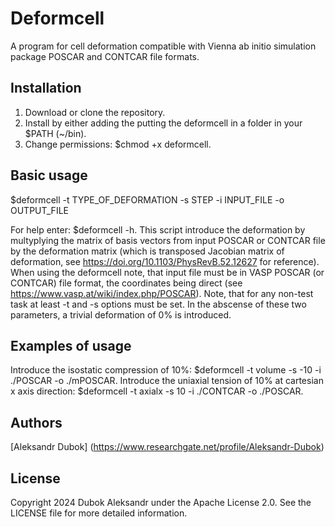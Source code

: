 Deformcell
========

A program for cell deformation compatible with Vienna ab initio simulation package POSCAR and CONTCAR file formats.

Installation
------------

1. Download or clone the repository.
2. Install by either adding the putting the deformcell in a folder in your $PATH (~/bin).
3. Change permissions: $chmod +x deformcell.

Basic usage
-----------

$deformcell -t TYPE_OF_DEFORMATION -s STEP -i INPUT_FILE -o OUTPUT_FILE

For help enter: $deformcell -h. 
This script introduce the deformation by multyplying the matrix of basis vectors from input POSCAR or CONTCAR file by the deformation matrix (which is transposed Jacobian matrix 
of deformation, see https://doi.org/10.1103/PhysRevB.52.12627 for reference). 
When using the deformcell note, that input file must be in VASP POSCAR (or CONTCAR) file format, the coordinates being direct (see https://www.vasp.at/wiki/index.php/POSCAR). 
Note, that for any non-test task at least -t and -s options must be set. In the abscense of these two parameters, a trivial deformation of 0% is introduced.
  
Examples of usage
-----------

Introduce the isostatic compression of 10%: $deformcell -t volume -s -10 -i ./POSCAR -o ./mPOSCAR. 
Introduce the uniaxial tension of 10% at cartesian x axis direction: $deformcell -t axialx -s 10 -i ./CONTCAR -o ./POSCAR.

Authors
-------

[Aleksandr Dubok] (https://www.researchgate.net/profile/Aleksandr-Dubok)

License
---------------------

Copyright 2024 Dubok Aleksandr under the Apache License 2.0. See the LICENSE file for more detailed information.

